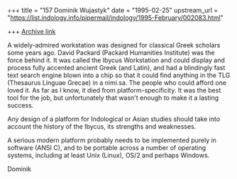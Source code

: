 +++
title = "157 Dominik Wujastyk"
date = "1995-02-25"
upstream_url = "https://list.indology.info/pipermail/indology/1995-February/002083.html"

+++
[Archive link](https://list.indology.info/pipermail/indology/1995-February/002083.html)


A widely-admired workstation was designed for classical Greek scholars
some years ago.  David Packard (Packard Humanities Institute) was the
force behind it.  It was called the Ibycus Workstation and could display
and process fully accented ancient Greek (and Latin), and had a
blindingly fast text search engine blown into a chip so that it could
find anything in the TLG (Thesaurus Linguae Grecae) in a nimi.sa.  The
people who could afford one loved it.  As far as I know, it died from
platform-specificity.  It was the best tool for the job, but
unfortunately that wasn't enough to make it a lasting success.

Any design of a platform for Indological or Asian studies should take
into account the history of the Ibycus, its strengths and weaknesses.

A serious modern platform probably needs to be implemented purely in
software (ANSI C), and to be portable across a number of operating
systems, including at least Unix (Linux), OS/2 and perhaps Windows.

Dominik






